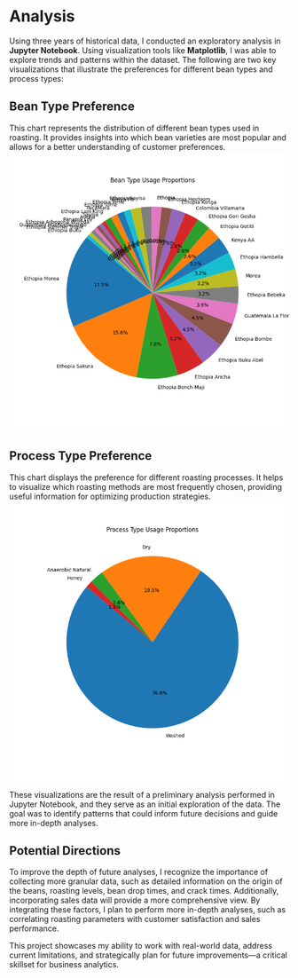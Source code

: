 # Analysis
Using three years of historical data, I conducted an exploratory analysis in **Jupyter Notebook**. Using visualization tools like **Matplotlib**, I was able to explore trends and patterns within the dataset. The following are two key visualizations that illustrate the preferences for different bean types and process types:

## Bean Type Preference
This chart represents the distribution of different bean types used in roasting. It provides insights into which bean varieties are most popular and allows for a better understanding of customer preferences.
![Bean_type_preference_pie_chart](Jupyter_Notebooks/Images/Bean_type_preference_pie_chart.png)

## Process Type Preference
This chart displays the preference for different roasting processes. It helps to visualize which roasting methods are most frequently chosen, providing useful information for optimizing production strategies.
![Process_type_preference_pie_chart](Jupyter_Notebooks/Images/Process_type_preference_pie_chart.png)

These visualizations are the result of a preliminary analysis performed in Jupyter Notebook, and they serve as an initial exploration of the data. The goal was to identify patterns that could inform future decisions and guide more in-depth analyses.

## Potential Directions
To improve the depth of future analyses, I recognize the importance of collecting more granular data, such as detailed information on the origin of the beans, roasting levels, bean drop times, and crack times. Additionally, incorporating sales data will provide a more comprehensive view. By integrating these factors, I plan to perform more in-depth analyses, such as correlating roasting parameters with customer satisfaction and sales performance.

This project showcases my ability to work with real-world data, address current limitations, and strategically plan for future improvements—a critical skillset for business analytics.

